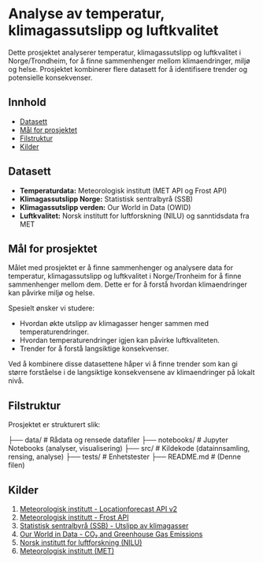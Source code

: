 # Analyse av temperatur, klimagassutslipp og luftkvalitet

Dette prosjektet analyserer temperatur, klimagassutslipp og luftkvalitet i Norge/Trondheim, for å finne sammenhenger mellom klimaendringer, miljø og helse.
Prosjektet kombinerer flere datasett for å identifisere trender og potensielle konsekvenser.

## Innhold

- [Datasett](#datasett)
- [Mål for prosjektet](#mål-for-prosjektet)
- [Filstruktur](#filstruktur)
- [Kilder](#kilder)

## Datasett

- **Temperaturdata:** Meteorologisk institutt (MET API og Frost API)
- **Klimagassutslipp Norge:** Statistisk sentralbyrå (SSB)
- **Klimagassutslipp verden:** Our World in Data (OWID)
- **Luftkvalitet:** Norsk institutt for luftforskning (NILU) og sanntidsdata fra MET


## Mål for prosjektet
Målet med prosjektet er å finne sammenhenger og analysere data for temperatur, klimagassutslipp og luftkvalitet i Norge/Tronheim for å finne sammenhenger mellom dem. Dette er for å forstå hvordan klimaendringer kan påvirke miljø og helse.

Spesielt ønsker vi studere:
- Hvordan økte utslipp av klimagasser henger sammen med temperaturendringer.
- Hvordan temperaturendringer igjen kan påvirke luftkvaliteten.
- Trender for å forstå langsiktige konsekvenser.

Ved å kombinere disse datasettene håper vi å finne trender som kan gi større forståelse i de langsiktige konsekvensene av klimaendringer på lokalt nivå.


## Filstruktur
Prosjektet er strukturert slik:

├── data/           # Rådata og rensede datafiler
├── notebooks/      # Jupyter Notebooks (analyser, visualisering)
├── src/            # Kildekode (datainnsamling, rensing, analyse)
├── tests/          # Enhetstester
├── README.md       # (Denne filen)

## Kilder

1) [Meteorologisk institutt - Locationforecast API v2](https://api.met.no/weatherapi/locationforecast/2.0/documentation)  
2) [Meteorologisk institutt - Frost API](https://frost.met.no/)  
3) [Statistisk sentralbyrå (SSB) - Utslipp av klimagasser](https://www.ssb.no/statbank/table/13931)  
4) [Our World in Data - CO₂ and Greenhouse Gas Emissions](https://ourworldindata.org/co2-and-greenhouse-gas-emissions#all-charts)  
5) [Norsk institutt for luftforskning (NILU)](https://www.nilu.no/)  
6) [Meteorologisk institutt (MET)](https://api.met.no/)
